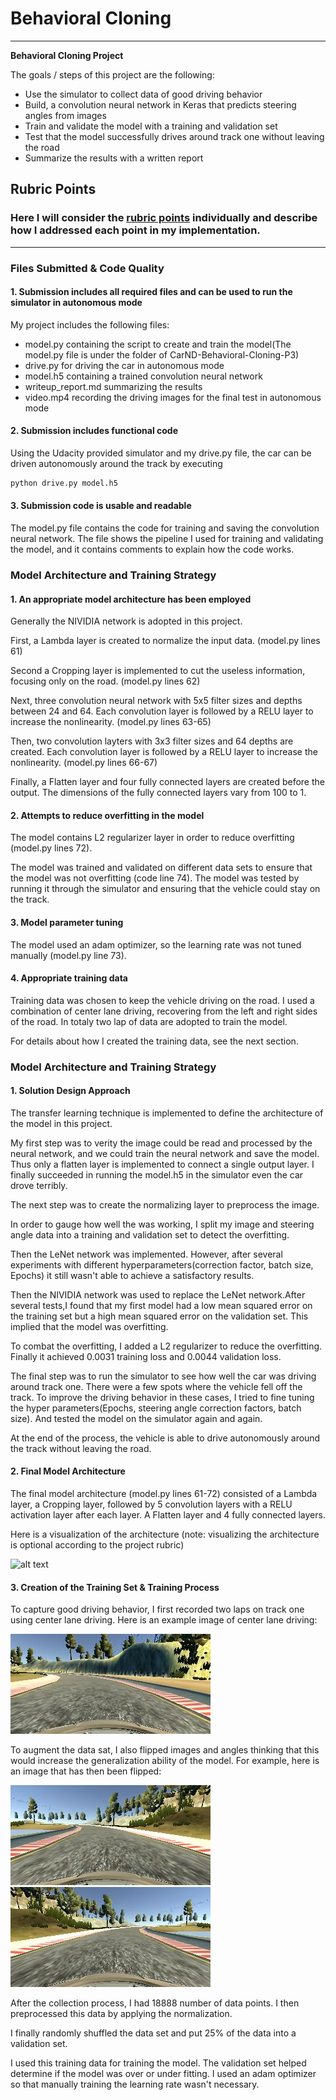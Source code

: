 # **Behavioral Cloning** 
---

**Behavioral Cloning Project**

The goals / steps of this project are the following:
* Use the simulator to collect data of good driving behavior
* Build, a convolution neural network in Keras that predicts steering angles from images
* Train and validate the model with a training and validation set
* Test that the model successfully drives around track one without leaving the road
* Summarize the results with a written report


[//]: # (Image References)

[image1]: ./examples/placeholder.png "Model Visualization"
[image2]: ./examples/center_2020_02_08_13_09_42_157.jpg "Center lane driving"
[image6]: ./examples/center_2020_02_08_13_10_22_249.jpg "Original image"
[image7]: ./examples/flipped.jpg "Flipped Image"

## Rubric Points
### Here I will consider the [rubric points](https://review.udacity.com/#!/rubrics/432/view) individually and describe how I addressed each point in my implementation.  

---
### Files Submitted & Code Quality

#### 1. Submission includes all required files and can be used to run the simulator in autonomous mode

My project includes the following files:
* model.py containing the script to create and train the model(The model.py file is under the folder of CarND-Behavioral-Cloning-P3)
* drive.py for driving the car in autonomous mode
* model.h5 containing a trained convolution neural network 
* writeup_report.md summarizing the results
* video.mp4 recording the driving images for the final test in autonomous mode

#### 2. Submission includes functional code
Using the Udacity provided simulator and my drive.py file, the car can be driven autonomously around the track by executing 
```sh
python drive.py model.h5
```

#### 3. Submission code is usable and readable

The model.py file contains the code for training and saving the convolution neural network. The file shows the pipeline I used for training and validating the model, and it contains comments to explain how the code works.

### Model Architecture and Training Strategy

#### 1. An appropriate model architecture has been employed

Generally the NIVIDIA network is adopted in this project. 

First, a Lambda layer is created to normalize the input data. (model.py lines 61) 

Second a Cropping layer is implemented to cut the useless information, focusing only on the road. (model.py lines 62) 

Next, three convolution neural network with 5x5 filter sizes and depths between 24 and 64. Each convolution layer is followed by a RELU layer to increase the nonlinearity. (model.py lines 63-65)

Then, two convolution layters with 3x3 filter sizes and 64 depths are created. Each convolution layer is followed by a RELU layer to increase the nonlinearity. (model.py lines 66-67)

Finally, a Flatten layer and four fully connected layers are created before the output. The dimensions of the fully connected layers vary from 100 to 1. 

#### 2. Attempts to reduce overfitting in the model

The model contains L2 regularizer layer in order to reduce overfitting (model.py lines 72). 

The model was trained and validated on different data sets to ensure that the model was not overfitting (code line 74). The model was tested by running it through the simulator and ensuring that the vehicle could stay on the track.

#### 3. Model parameter tuning

The model used an adam optimizer, so the learning rate was not tuned manually (model.py line 73).

#### 4. Appropriate training data

Training data was chosen to keep the vehicle driving on the road. I used a combination of center lane driving, recovering from the left and right sides of the road. In totaly two lap of data are adopted to train the model.

For details about how I created the training data, see the next section. 

### Model Architecture and Training Strategy

#### 1. Solution Design Approach

The transfer learning technique is implemented to define the architecture of the model in this project.

My first step was to verity the image could be read and processed by the neural network, and we could train the neural network and save the model. Thus only a flatten layer is implemented to connect a single output layer. I finally succeeded in running the model.h5 in the simulator even the car drove terribly.

The next step was to create the normalizing layer to preprocess the image. 

In order to gauge how well the was working, I split my image and steering angle data into a training and validation set to detect the overfitting.

Then the LeNet network was implemented. However, after several experiments with different hyperparameters(correction factor, batch size, Epochs) it still wasn't able to achieve a satisfactory results.

Then the NIVIDIA network was used to replace the LeNet network.After several tests,I found that my first model had a low mean squared error on the training set but a high mean squared error on the validation set. This implied that the model was overfitting.

To combat the overfitting, I added a L2 regularizer to reduce the overfitting. Finally it achieved 0.0031 training loss and 0.0044 validation loss.

The final step was to run the simulator to see how well the car was driving around track one. There were a few spots where the vehicle fell off the track. To improve the driving behavior in these cases, I tried to fine tuning the hyper parameters(Epochs, steering angle correction factors, batch size). And tested the model on the simulator again and again.

At the end of the process, the vehicle is able to drive autonomously around the track without leaving the road.

#### 2. Final Model Architecture

The final model architecture (model.py lines 61-72) consisted of a Lambda layer, a Cropping layer, followed by 5 convolution layers with a RELU activation layer after each layer. A Flatten layer and 4 fully connected layers.

Here is a visualization of the architecture (note: visualizing the architecture is optional according to the project rubric)

![alt text][image1]

#### 3. Creation of the Training Set & Training Process

To capture good driving behavior, I first recorded two laps on track one using center lane driving. Here is an example image of center lane driving:

![alt text][image2]

To augment the data sat, I also flipped images and angles thinking that this would increase the generalization ability of the model. For example, here is an image that has then been flipped:

![alt text][image6]
![alt text][image7]

After the collection process, I had 18888 number of data points. I then preprocessed this data by applying the normalization.

I finally randomly shuffled the data set and put 25% of the data into a validation set. 

I used this training data for training the model. The validation set helped determine if the model was over or under fitting. I used an adam optimizer so that manually training the learning rate wasn't necessary.
